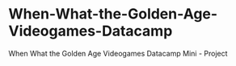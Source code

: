 # When-What-the-Golden-Age-Videogames-Datacamp
When What the Golden Age Videogames Datacamp Mini - Project
